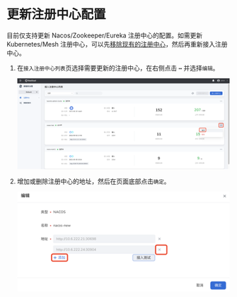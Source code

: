# 更新注册中心配置

目前仅支持更新 Nacos/Zookeeper/Eureka 注册中心的配置。如需更新 Kubernetes/Mesh 注册中心，可以先[移除现有的注册中心](remove-registry.md)，然后再重新接入注册中心。

1. 在`接入注册中心列表`页选择需要更新的注册中心，在右侧点击 **`⋯`** 并选择`编辑`。

    ![进入更新页面](imgs/update-1.png)

2. 增加或删除注册中心的地址，然后在页面底部点击`确定`。

    ![进入更新页面](imgs/update-2.png)
